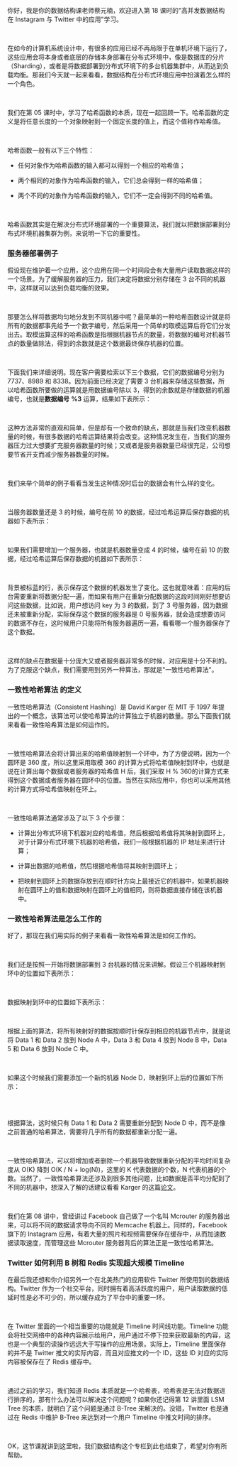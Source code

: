 你好，我是你的数据结构课老师蔡元楠，欢迎进入第 18 课时的"高并发数据结构在 Instagram 与 Twitter 中的应用"学习。  

<br />

在如今的计算机系统设计中，有很多的应用已经不再局限于在单机环境下运行了，这些应用会将本身或者底层的存储本身部署在分布式环境中，像是数据库的分片（Sharding），或者是将数据部署到分布式环境下的多台机器集群中，从而达到负载均衡。那我们今天就一起来看看，数据结构在分布式环境应用中扮演着怎么样的一个角色。

<br />

我们在第 05 课时中，学习了哈希函数的本质，现在一起回顾一下。哈希函数的定义是将任意长度的一个对象映射到一个固定长度的值上，而这个值称作哈希值。

<br />

哈希函数一般有以下三个特性：

* 任何对象作为哈希函数的输入都可以得到一个相应的哈希值；

* 两个相同的对象作为哈希函数的输入，它们总会得到一样的哈希值；

* 两个不同的对象作为哈希函数的输入，它们不一定会得到不同的哈希值。

<br />

哈希函数其实是在解决分布式环境部署的一个重要算法，我们就以把数据部署到分布式环境机器集群为例，来说明一下它的重要性。

### 服务器部署例子

假设现在维护着一个应用，这个应用在同一个时间段会有大量用户读取数据这样的一个场景。为了缓解服务器的压力，我们决定将数据分别存储在 3 台不同的机器中，这样就可以达到负载均衡的效果。

<br />

那要怎么样将数据均匀地分发到不同机器中呢？最简单的一种哈希函数设计就是将所有的数据都事先给予一个数字编号，然后采用一个简单的取模运算后将它们分发出去。取模运算这样的哈希函数是指根据机器节点的数量，将数据的编号对机器节点的数量做除法，得到的余数就是这个数据最终保存机器的位置。

<br />

下面我们来详细说明。现在客户需要检索以下三个数据，它们的数据编号分别为 7737、8989 和 8338。因为前面已经决定了需要 3 台机器来存储这些数据，所以哈希函数所要做的运算就是用数据编号除以 3，得到的余数就是存储数据的机器编号，也就是**数据编号** **%3** 运算，结果如下表所示：

<br />

<Image alt="" src="https://s0.lgstatic.com/i/image3/M01/6D/E2/Cgq2xl5ePyKATcCBAAAzdnzmfEA225.png"/>

<br />

这种方法非常的直观和简单，但是却有一个致命的缺点，那就是当我们改变机器数量的时候，有很多数据的哈希运算结果将会改变。这种情况发生在，当我们的服务器压力过大想要扩充服务器数量的时候；又或者是服务器数量已经很充足，公司想要节省开支而减少服务器数量的时候。

<br />

我们来举个简单的例子看看当发生这种情况时后台的数据会有什么样的变化。

<br />

当服务器数量还是 3 的时候，编号在前 10 的数据，经过哈希运算后保存数据的机器如下表所示：

<br />

<Image alt="" src="https://s0.lgstatic.com/i/image3/M01/6D/E1/CgpOIF5eP0iAK2IlAABLkmXIPwQ677.png"/>  

<br />

如果我们需要增加一个服务器，也就是机器数量变成 4 的时候，编号在前 10 的数据，经过哈希运算后保存数据的机器如下表所示：

<br />

<Image alt="" src="https://s0.lgstatic.com/i/image3/M01/6D/E2/CgpOIF5eP-qAM80jAABMtsiYhKk386.png"/>  

<br />

背景被标蓝的行，表示保存这个数据的机器发生了变化。这也就意味着：应用的后台需要重新将数据分配一遍，而如果有用户在重新分配数据的这段时间刚好想要访问这些数据，比如说，用户想访问 key 为 3 的数据，到了 3 号服务器，因为数据还未被重新分配，实际保存这个数据的服务器是 0 号服务器，就会造成想要访问的数据不存在，这时候用户只能将所有服务器遍历一遍，看看哪一个服务器保存了这个数据。

<br />

这样的缺点在数据量十分庞大又或者服务器非常多的时候，对应用是十分不利的。为了克服这个缺点，我们需要用到另外一种算法，那就是"一致性哈希算法"。

### **一致性哈希算法** **的定义**

一致性哈希算法（Consistent Hashing）是 David Karger 在 MIT 于 1997 年提出的一个概念，该算法可以使哈希算法的计算独立于机器的数量。那么下面我们就来看看一致性哈希算法是如何运作的。

<br />

一致性哈希算法会将计算出来的哈希值映射到一个环中，为了方便说明，因为一个圆环是 360 度，所以这里采用取模 360 的计算方式将哈希值映射到环中，也就是说在计算出每个数据或者服务器的哈希值 H 后，我们采取 H % 360的计算方式来得到这个数据或者服务器在圆环中的位置。当然在实际应用中，你也可以采用其他的计算方式将哈希值映射在环上。

<br />

<Image alt="" src="https://s0.lgstatic.com/i/image3/M01/6D/E2/CgpOIF5eQBqAExy4AACDJT3LYV8511.png"/>

<br />

一致性哈希算法通常涉及了以下 3 个步骤：

* 计算出分布式环境下机器对应的哈希值，然后根据哈希值将其映射到圆环上，对于计算分布式环境下机器的哈希值，我们一般根据机器的 IP 地址来进行计算；

* 计算出数据的哈希值，然后根据哈希值将其映射到圆环上；

* 把映射到圆环上的数据存放到在顺时针方向上最接近它的机器中，如果机器映射在圆环上的值和数据映射在圆环上的值相同，则将数据直接存储在该机器中。

### 一致性哈希算法是怎么工作的

好了，那现在我们用实际的例子来看看一致性哈希算法是如何工作的。

<br />

我们还是按照一开始将数据部署到 3 台机器的情况来讲解。假设三个机器映射到环中的位置如下表所示：

<br />

<Image alt="" src="https://s0.lgstatic.com/i/image3/M01/6D/E2/Cgq2xl5eQGGAbUzBAAAu3TPwDpk565.png"/>  

<br />

数据映射到环中的位置如下表所示：

<br />

<Image alt="" src="https://s0.lgstatic.com/i/image3/M01/6D/E2/CgpOIF5eQHOAQU7HAAB6dVZWkok346.png"/>

<br />

<Image alt="" src="https://s0.lgstatic.com/i/image3/M01/6D/E3/Cgq2xl5eQIqAF4ytAAEEHYHBeFQ133.png"/>

<br />

根据上面的算法，将所有映射好的数据按顺时针保存到相应的机器节点中，就是说将 Data 1 和 Data 2 放到 Node A 中，Data 3 和 Data 4 放到 Node B 中，Data 5 和 Data 6 放到 Node C 中。

<br />

如果这个时候我们需要添加一个新的机器 Node D，映射到环上后的位置如下所示：

<br />

<Image alt="" src="https://s0.lgstatic.com/i/image3/M01/6D/E2/CgpOIF5eQKCAYgHhAAA34pEyWzs606.png"/>

<Image alt="" src="https://s0.lgstatic.com/i/image3/M01/6D/E3/CgpOIF5eQKmACKs7AAEN1blx-Co190.png"/>

<br />

根据算法，这时候只有 Data 1 和 Data 2 需要重新分配到 Node D 中，而不是像之前普通的哈希算法，需要将几乎所有的数据都重新分配一遍。

<br />

一致性哈希算法，可以将增加或者删除一个机器导致数据重新分配的平均时间复杂度从 O(K) 降到 O(K / N + log(N))，这里的 K 代表数据的个数，N 代表机器的个数。当然了，一致性哈希算法还涉及到很多其他问题，比如数据是否平均分配到了不同的机器中，想深入了解的话建议看看 Karger 的这篇[论文](https://www.akamai.com/us/en/multimedia/documents/technical-publication/consistent-hashing-and-random-trees-distributed-caching-protocols-for-relieving-hot-spots-on-the-world-wide-web-technical-publication.pdf)。

<br />

我们在第 08 讲中，曾经讲过 Facebook 自己做了一个名叫 Mcrouter 的服务器出来，可以将不同的数据请求导向不同的 Memcache 机器上。同样的，Facebook 旗下的 Instagram 应用，有着大量的照片和视频需要保存在缓存中，从而加速数据读取速度，而管理这些 Mcrouter 服务器背后的算法正是一致性哈希算法。

### Twitter 如何利用 B 树和 Redis 实现超大规模 Timeline

在最后我还想和你介绍另外一个在北美热门的应用软件 Twitter 所使用到的数据结构。Twitter 作为一个社交平台，同时拥有着高活跃度的用户，用户读取数据的低延时性是必不可少的，所以缓存成为了平台中的重要一环。

<br />

在 Twitter 里面的一个相当重要的功能就是 Timeline 时间线功能。Timeline 功能会将社交网络中的各种内容展示给用户，用户通过不停下拉来获取最新的内容，这也是一个典型的读操作远远大于写操作的应用场景。实际上，Timeline 里面保存的并不是 Twitter 推文的实际内容，而且对应推文的一个 ID，这些 ID 对应的实际内容被保存在了 Redis 缓存中。

<br />

通过之前的学习，我们知道 Redis 本质就是一个哈希表，哈希表是无法对数据进行排序的，那有什么办法可以解决这个问题呢？如果你还记得第 12 讲里面 LSM Tree 的本质，就明白了这个问题是通过 B-Tree 来解决的。没错，Twitter 也是通过在 Redis 中维护 B-Tree 来达到对一个用户 Timeline 中推文时间的排序。

<br />

OK，这节课就讲到这里啦，我们数据结构这个专栏到此也结束了，希望对你有所帮助。
